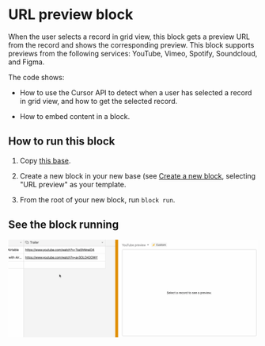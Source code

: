 # URL preview block

When the user selects a record in grid view, this block gets a preview URL from the record and shows
the corresponding preview. This block supports previews from the following services: YouTube, Vimeo,
Spotify, Soundcloud, and Figma.

The code shows:

-   How to use the Cursor API to detect when a user has selected a record in grid view, and how to
    get the selected record.

-   How to embed content in a block.

## How to run this block

1. Copy [this base](https://airtable.com/shrg3CySSks0nRw5w).

2. Create a new block in your new base (see
   [Create a new block](https://airtable.com/developers/blocks/guides/hello-world-tutorial#create-a-new-block),
   selecting "URL preview" as your template.

3. From the root of your new block, run `block run`.

## See the block running

![Block showing YouTube video when user selects record in grid view](media/block.gif)
